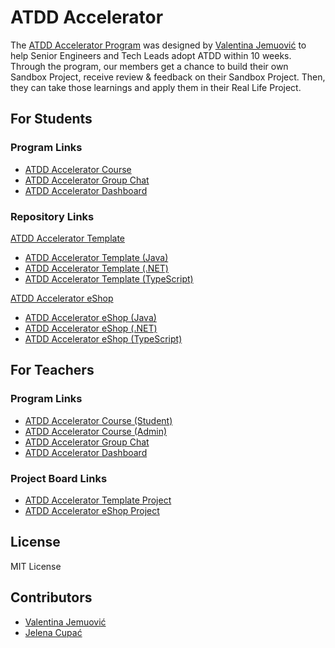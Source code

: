 # ATDD Accelerator

The [ATDD Accelerator Program](https://atdd-accelerator.optivem.com/) was designed by [Valentina Jemuović](https://www.linkedin.com/in/valentinajemuovic/) to help Senior Engineers and Tech Leads adopt ATDD within 10 weeks. Through the program, our members get a chance to build their own Sandbox Project, receive review & feedback on their Sandbox Project. Then, they can take those learnings and apply them in their Real Life Project.

## For Students

### Program Links

- [ATDD Accelerator Course](https://optivem.thinkific.com/courses/take/atdd-accelerator)
- [ATDD Accelerator Group Chat](https://optivem.thinkific.com/communities/Q29tbXVuaXR5LTI4ODQ2Mg==/spaces/Q29tbXVuaXR5U3BhY2UtMzIzNjM1/)
- [ATDD Accelerator Dashboard](https://docs.google.com/spreadsheets/d/1XWrwzDTDSxFFzgjMvhqOrpA5Yh7bOZ87dtEnKHot-eM/edit?gid=0#gid=0)

### Repository Links

[ATDD Accelerator Template](https://github.com/optivem/atdd-accelerator-template)
- [ATDD Accelerator Template (Java)](https://github.com/optivem/atdd-accelerator-template-java)
- [ATDD Accelerator Template (.NET)](https://github.com/optivem/atdd-accelerator-template-dotnet)
- [ATDD Accelerator Template (TypeScript)](https://github.com/optivem/atdd-accelerator-template-typescript)

[ATDD Accelerator eShop](https://github.com/optivem/atdd-accelerator-eshop)
- [ATDD Accelerator eShop (Java)](https://github.com/optivem/atdd-accelerator-eshop-java)
- [ATDD Accelerator eShop (.NET)](https://github.com/optivem/atdd-accelerator-eshop-dotnet)
- [ATDD Accelerator eShop (TypeScript)](https://github.com/optivem/atdd-accelerator-eshop-typescript)

## For Teachers

### Program Links

- [ATDD Accelerator Course (Student)](https://optivem.thinkific.com/courses/take/atdd-accelerator)
- [ATDD Accelerator Course (Admin)](https://optivem.thinkific.com/manage/courses/3202539)
- [ATDD Accelerator Group Chat](https://optivem.thinkific.com/communities/Q29tbXVuaXR5LTI4ODQ2Mg==/spaces/Q29tbXVuaXR5U3BhY2UtMzIzNjM1/)
- [ATDD Accelerator Dashboard](https://docs.google.com/spreadsheets/d/1XWrwzDTDSxFFzgjMvhqOrpA5Yh7bOZ87dtEnKHot-eM/edit?gid=0#gid=0)

### Project Board Links

- [ATDD Accelerator Template Project](https://github.com/orgs/optivem/projects/9/views/1)
- [ATDD Accelerator eShop Project](https://github.com/orgs/optivem/projects/11/views/1)

## License

MIT License

## Contributors

- [Valentina Jemuović](https://github.com/valentinajemuovic)
- [Jelena Cupać](https://github.com/jcupac)
